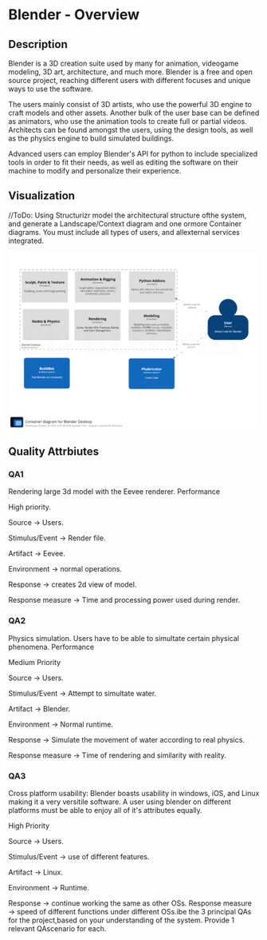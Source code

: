 # Blender - Overview

## Description

Blender is a 3D creation suite used by many for animation, videogame modeling, 3D art, architecture, and much more. Blender is a free and open source project, reaching different users with different focuses and unique ways to use the software. 

The users mainly consist of 3D artists, who use the powerful 3D engine to craft models and other assets. Another bulk of the user base can be defined as animators, who use the animation tools to create full or partial videos. Architects can be found amongst the users, using the design tools, as well as the physics engine to build simulated buildings. 

Advanced users can employ Blender's API for python to include specialized tools in order to fit their needs, as well as editing the software on their machine to modify and personalize their experience.

## Visualization

//ToDo: Using Structurizr model the architectural structure ofthe system, and generate a Landscape/Context diagram and one ormore Container diagrams.  You must include all types of users, and allexternal services integrated.

![alt text](assets/BlenderView.png "Blender View")

## Quality Attrbiutes

### QA1
Rendering large 3d model with the Eevee renderer. Performance

High priority.

Source → Users.

Stimulus/Event → Render file.

Artifact → Eevee.

Environment → normal operations.

Response → creates 2d view of model.

Response measure → Time and processing power used during render.

### QA2
Physics simulation. Users have to be able to simultate certain physical phenomena.
Performance

Medium Priority

Source → Users.

Stimulus/Event → Attempt to simultate water.

Artifact → Blender.

Environment → Normal runtime.

Response → Simulate the movement of water according to real physics.

Response measure → Time of rendering and similarity with reality.

### QA3
Cross platform usability: Blender boasts usability in windows, iOS, and Linux making it a very versitile software. A user using blender on different platforms must be able to enjoy all of it's attributes equally.

High Priority

Source → Users.

Stimulus/Event → use of different features.

Artifact → Linux.

Environment → Runtime.

Response → continue working the same as other OSs.
Response measure → speed of different functions under different OSs.ibe the 3 principal QAs for the project,based on your understanding of the system.  Provide 1 relevant QAscenario for each.
